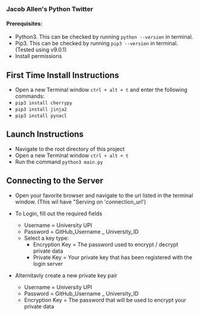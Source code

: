 ### Jacob Allen's Python Twitter

#### Prerequisites:
- Python3. This can be checked by running `python --version` in terminal.
- Pip3. This can be checked by running `pip3 --version` in terminal. (Tested using v9.0.1)
- Install permissions

## First Time Install Instructions
- Open a new Terminal window `ctrl + alt + t` and enter the following commands:
- `pip3 install cherrypy`
- `pip3 install jinja2`
- `pip3 install pynacl`

## Launch Instructions
- Navigate to the root directory of this project
- Open a new Terminal window `ctrl + alt + t`
- Run the command `python3 main.py`

## Connecting to the Server
- Open your favorite browser and navigate to the url listed in the terminal window.
(This wil have "Serving on 'connection_url')
- To Login, fill out the required fields
  - Username = University UPI
  - Password = GitHub_Username _ University_ID
  - Select a key type:
    - Encryption Key = The password used to encrypt / decrypt private data
    - Private Key = Your private key that has been registered with the login server
    
- Alternitavly create a new private key pair
  - Username = University UPI
  - Password = GitHub_Username _ University_ID
  - Encryption Key = The password that will be used to encrypt your private data
